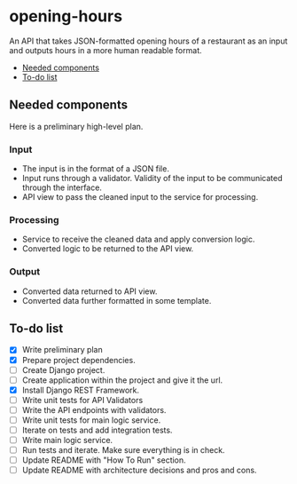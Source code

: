 # opening-hours
An API that takes JSON-formatted opening hours of a restaurant as an input and outputs hours in a more human readable format.

* [Needed components](#needed-components)
* [To-do list](#to-do-list)

## Needed components
Here is a preliminary high-level plan.

### Input
* The input is in the format of a JSON file.
* Input runs through a validator. Validity of the input to be communicated through the interface.
* API view to pass the cleaned input to the service for processing.

### Processing
* Service to receive the cleaned data and apply conversion logic.
* Converted logic to be returned to the API view.

### Output
* Converted data returned to API view.
* Converted data further formatted in some template. 
 

## To-do list

- [x] Write preliminary plan 
- [x] Prepare project dependencies.
- [ ] Create Django project.
- [ ] Create application within the project and give it the url.
- [x] Install Django REST Framework.
- [ ] Write unit tests for API Validators
- [ ] Write the API endpoints with validators.
- [ ] Write unit tests for main logic service.
- [ ] Iterate on tests and add integration tests.
- [ ] Write main logic service.
- [ ] Run tests and iterate. Make sure everything is in check.
- [ ] Update README with "How To Run" section.
- [ ] Update README with architecture decisions and pros and cons.